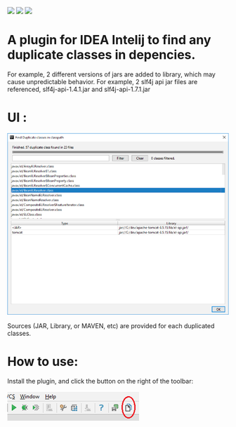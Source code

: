 ![](https://img.shields.io/badge/release-0.1-green.svg)
![](https://img.shields.io/badge/By-Liu%20Feifei-blue.svg)
![](https://img.shields.io/github/license/mashape/apistatus.svg)

# A plugin for IDEA Intelij to find any duplicate classes in depencies.

For example, 2 different versions of jars are added to library, which may cause unpredictable behavior. For example, 2 slf4j api jar files are referenced, slf4j-api-1.4.1.jar and slf4j-api-1.7.1.jar

# UI :

![image](https://github.com/lff0305/duplicateClassFinder/blob/master/images/dig.png)

Sources (JAR, Library, or MAVEN, etc) are provided for each duplicated classes.

# How to use:

Install the plugin, and click the button on the right of the toolbar:

![image](https://github.com/lff0305/duplicateClassFinder/blob/master/images/usage.png)
